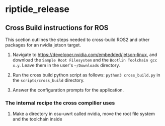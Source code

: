 # riptide_release

## Cross Build instructions for ROS
This scetion outlines the steps needed to cross-build ROS2 and other packages for an nvidia jetson target.

1. Navigate to https://developer.nvidia.com/embedded/jetson-linux, and download the `Sample Root Filesystem` and the `Bootlin Toolchain gcc x.y`. Leave them in the user's `~/Downloads` directory. 

2. Run the cross build python script as follows: `python3 cross_build.py` in the `scripts/cross_build` directory.

3. Answer the configuration prompts for the application.


### The internal recipe the cross compilier uses
1. Make a directory in osu-uwrt called nvidia, move the root file system and the toolchain inside